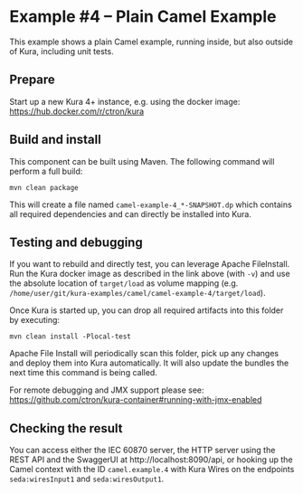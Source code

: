 # Example #4 – Plain Camel Example 

This example shows a plain Camel example, running inside, but also outside of Kura, including unit tests.

## Prepare

Start up a new Kura 4+ instance, e.g. using the docker image: https://hub.docker.com/r/ctron/kura

## Build and install

This component can be built using Maven. The following command will perform a full build:

    mvn clean package

This will create a file named `camel-example-4_*-SNAPSHOT.dp` which contains all required dependencies
and can directly be installed into Kura.

## Testing and debugging

If you want to rebuild and directly test, you can leverage Apache FileInstall. Run the Kura docker image
as described in the link above (with `-v`) and use the absolute location of `target/load` as volume mapping
(e.g. `/home/user/git/kura-examples/camel/camel-example-4/target/load`).

Once Kura is started up, you can drop all required artifacts into this folder by executing:

    mvn clean install -Plocal-test

Apache File Install will periodically scan this folder, pick up any changes and deploy them into Kura
automatically. It will also update the bundles the next time this command is being called.

For remote debugging and JMX support please see: https://github.com/ctron/kura-container#running-with-jmx-enabled

## Checking the result

You can access either the IEC 60870 server, the HTTP server using the REST API and the SwaggerUI at
http://localhost:8090/api, or hooking up the Camel context with the ID `camel.example.4` with Kura Wires
on the endpoints `seda:wiresInput1` and `seda:wiresOutput1`.
